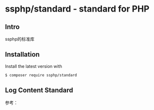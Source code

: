 # ssphp/standard - standard for PHP

## Intro
ssphp的标准库


## Installation

Install the latest version with

```bash
$ composer require ssphp/standard
```

## Log Content Standard
参考：